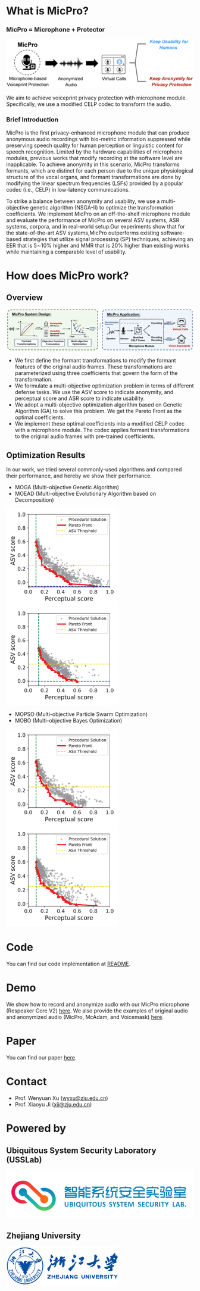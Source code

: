 # What is MicPro?
### MicPro = Microphone + Protector
![](figure/threatmodel1.png)

We aim to achieve voiceprint privacy protection with microphone module. Specifically, we use a modified CELP codec to transform the audio.
### Brief Introduction
MicPro is the first privacy-enhanced microphone module that can produce anonymous audio recordings with bio-metric information suppressed while preserving speech quality for human perception or linguistic content for speech recognition. Limited by the hardware capabilities of microphone modules, previous works that modify recording at the software level are inapplicable. To achieve anonymity in this scenario, MicPro transforms formants, which are distinct for each person due to the unique physiological structure of the vocal organs, and formant transformations are done by modifying the linear spectrum frequencies (LSFs) provided by a popular codec (i.e., CELP) in low-latency communications. 

To strike a balance between anonymity and usability, we use a multi-objective genetic algorithm (NSGA-II) to optimize the transformation coefficients. We implement MicPro on an off-the-shelf microphone module and evaluate the performance of MicPro on several ASV systems, ASR systems, corpora, and in real-world setup.Our experiments show that for the state-of-the-art ASV systems,MicPro outperforms existing software-based strategies that utilize signal processing (SP) techniques, achieving an EER that is 5∼10% higher and MMR that is 20% higher than existing works while maintaining a comparable level of usability.



# How does MicPro work?
## Overview
![](figure/Design4.png)
+ We first define the formant transformations to modify the formant features of the original audio frames. These transformations are parameterized using three coefficients that govern the form of the transformation.
+ We formulate a multi-objective optimization problem in terms of different defense tasks. We use the ASV score to indicate anonymity, and perceptual score and ASR score to indicate usability.
+ We adopt a multi-objective optimization algorithm based on Genetic Algorithm
(GA) to solve this problem. We get the Pareto Front as the optimal coefficients.
+ We implement these optimal coefficients into a modified CELP codec with a microphone module. The codec applies formant transformations to the original audio frames with pre-trained coefficients.

## Optimization Results
In our work, we tried several commonly-used algorithms and compared their performance, and hereby we show their performance.

+ MOGA (Multi-objective Genetic Algorithm)
+ MOEAD (Multi-objective Evolutionary Algorithm based on Decomposition)
  
<img src="figure/moga5.png" alt="MOGA" width=300> <img src="figure/moead2.png" alt="MOEAD" width=300> 


+ MOPSO (Multi-objective Particle Swarm Optimization)
+ MOBO (Multi-objective Bayes Optimization)

<img src="figure/mopso1.png" alt="MOPSO" width=300><img src="figure/mobo1.png" alt="MOBO" width=300> 

# Code
You can find our code implementation at [README](code/README.md).

# Demo
We show how to record and anonymize audio with our MicPro microphone (Respeaker Core V2) [here](https://youtu.be/qKLYvuvBUPg).
We also provide the examples of original audio and anonymized audio (MicPro, McAdam, and Voicemask) [here](demo\audio).


# Paper
You can find our paper [here](MicPro.pdf).

# Contact
+ Prof. Wenyuan Xu (wyxu@zju.edu.cn)
+ Prof. Xiaoyu Ji (xji@zju.edu.cn)


# Powered by
## Ubiquitous System Security Laboratory (USSLab)
<a href="http:/usslab.org">![USSLab logo](./figure/usslab_logo.png)</a>


## Zhejiang University
<a href="http://www.zju.edu.cn/english/">![ZJU logo](./figure/zju_logo.png)</a>
